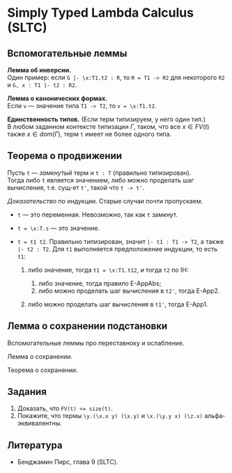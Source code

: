 
<!-- Модуль 2
	 (2::7) Лекция 13. Типобезопасность -->

# Simply Typed Lambda Calculus (SLTC) #

## Вспомогательные леммы ##

**Лемма об инверсии.**  
Один пример: если `G |- \x:T1.t2 : R`, то `R = T1 -> R2` для некоторого
`R2` и `G, x : T1 |- t2 : R2`.

**Лемма о канонических формах.**  
Если `v` — значение типа `T1 -> T2`, то `v = \x:T1.t2`.

**Единственность типов.** (Если терм типизируем, у него один тип.)   
В любом заданном контексте типизации $\Gamma$, таком, что все $x \in FV(t)$
также $x \in dom(\Gamma)$, терм `t` имеет не более одного типа.

## Теорема о продвижении ##

Пусть `t` — _замкнутый_ терм и `t : T` (правильно типизирован).  
Тогда либо `t` является значением, либо
можно проделать шаг вычисления, т.е. сущ-ет `t'`, такой что `t -> t'`.

_Доказательство_ по индукции. Старые случаи почти пропускаем.

*	`t` — это переменная. Невозможно, так как `t` замкнут.

*	`t = \x:T.s` — это значение.

*	`t = t1 t2`. 
	Правильно типизирован, значит `|- t1 : T1 -> T2`, а также `|- t2 : T2`.
	Для `t1` выполняется предположение индукции, то есть `t1`:
	
	1.	либо значение, тогда `t1 = \x:T1.t12`, и тогда `t2` по IH:
		
		1.	либо значение, тогда правило E-AppAbs;
		2.	либо можно проделать шаг вычисления в `t2'`, тогда E-App2.
		
	2.	либо можно проделать шаг вычисления в `t1'`, тогда E-App1.
	
## Лемма о сохранении подстановки ##	

Вспомогательные леммы про переставноку и ослабление.

Лемма о сохранении.

Теорема о сохранении.


## Задания ##

1. 	Доказать, что `FV(t) <= size(t)`.
2.	Покажите, что термы `\y.(\x.x y) (\x.y)` и `\x.(\y.y x) (\z.x)` альфа-эквивалентны.


## Литература ##

*	Бенджамин Пирс, глава 9 (SLTC).
